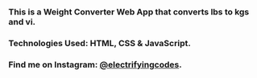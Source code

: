 ### This is a Weight Converter Web App that converts lbs to kgs and vi.

### Technologies Used: HTML, CSS & JavaScript.

### Find me on Instagram: [@electrifyingcodes][Instagram].

[Instagram]: https://www.instagram.com/electrifyingcodes